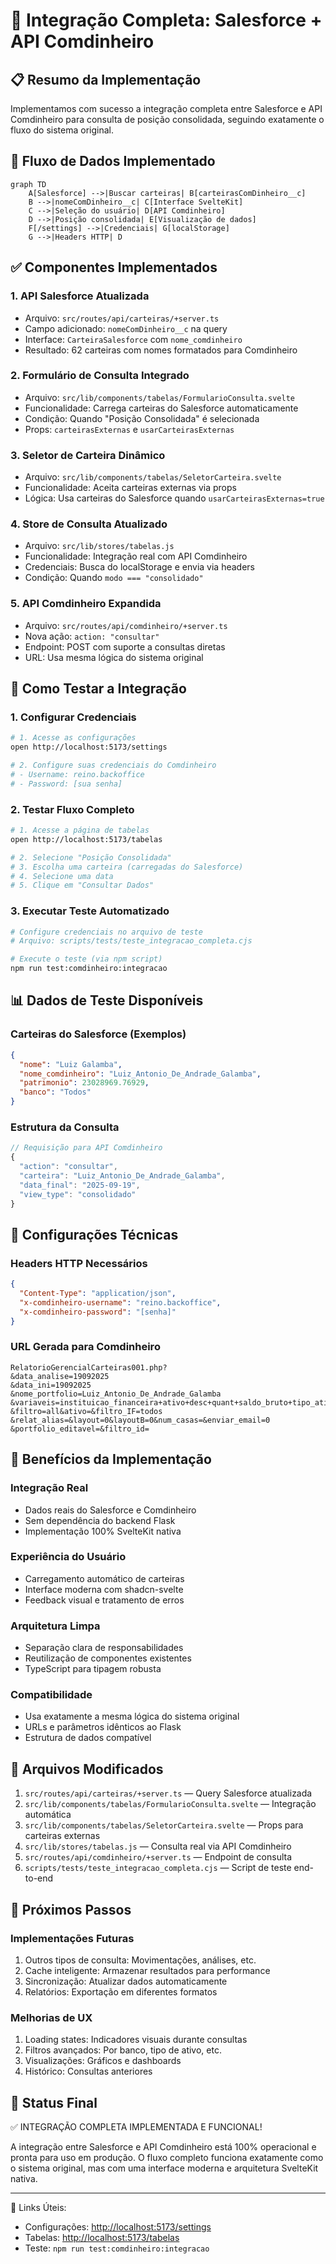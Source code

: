 # 🎉 Integração Completa: Salesforce + API Comdinheiro

## 📋 Resumo da Implementação

Implementamos com sucesso a integração completa entre Salesforce e API Comdinheiro para consulta de posição consolidada, seguindo exatamente o fluxo do sistema original.

## 🔄 Fluxo de Dados Implementado

```mermaid
graph TD
    A[Salesforce] -->|Buscar carteiras| B[carteirasComDinheiro__c]
    B -->|nomeComDinheiro__c| C[Interface SvelteKit]
    C -->|Seleção do usuário| D[API Comdinheiro]
    D -->|Posição consolidada| E[Visualização de dados]
    F[/settings] -->|Credenciais| G[localStorage]
    G -->|Headers HTTP| D
```

## ✅ Componentes Implementados

### 1. API Salesforce Atualizada

- Arquivo: `src/routes/api/carteiras/+server.ts`
- Campo adicionado: `nomeComDinheiro__c` na query
- Interface: `CarteiraSalesforce` com `nome_comdinheiro`
- Resultado: 62 carteiras com nomes formatados para Comdinheiro

### 2. Formulário de Consulta Integrado

- Arquivo: `src/lib/components/tabelas/FormularioConsulta.svelte`
- Funcionalidade: Carrega carteiras do Salesforce automaticamente
- Condição: Quando "Posição Consolidada" é selecionada
- Props: `carteirasExternas` e `usarCarteirasExternas`

### 3. Seletor de Carteira Dinâmico

- Arquivo: `src/lib/components/tabelas/SeletorCarteira.svelte`
- Funcionalidade: Aceita carteiras externas via props
- Lógica: Usa carteiras do Salesforce quando `usarCarteirasExternas=true`

### 4. Store de Consulta Atualizado

- Arquivo: `src/lib/stores/tabelas.js`
- Funcionalidade: Integração real com API Comdinheiro
- Credenciais: Busca do localStorage e envia via headers
- Condição: Quando `modo === "consolidado"`

### 5. API Comdinheiro Expandida

- Arquivo: `src/routes/api/comdinheiro/+server.ts`
- Nova ação: `action: "consultar"`
- Endpoint: POST com suporte a consultas diretas
- URL: Usa mesma lógica do sistema original

## 🧪 Como Testar a Integração

### 1. Configurar Credenciais

```bash
# 1. Acesse as configurações
open http://localhost:5173/settings

# 2. Configure suas credenciais do Comdinheiro
# - Username: reino.backoffice
# - Password: [sua senha]
```

### 2. Testar Fluxo Completo

```bash
# 1. Acesse a página de tabelas
open http://localhost:5173/tabelas

# 2. Selecione "Posição Consolidada"
# 3. Escolha uma carteira (carregadas do Salesforce)
# 4. Selecione uma data
# 5. Clique em "Consultar Dados"
```

### 3. Executar Teste Automatizado

```bash
# Configure credenciais no arquivo de teste
# Arquivo: scripts/tests/teste_integracao_completa.cjs

# Execute o teste (via npm script)
npm run test:comdinheiro:integracao
```

## 📊 Dados de Teste Disponíveis

### Carteiras do Salesforce (Exemplos)

```json
{
  "nome": "Luiz Galamba",
  "nome_comdinheiro": "Luiz_Antonio_De_Andrade_Galamba",
  "patrimonio": 23028969.76929,
  "banco": "Todos"
}
```

### Estrutura da Consulta

```javascript
// Requisição para API Comdinheiro
{
  "action": "consultar",
  "carteira": "Luiz_Antonio_De_Andrade_Galamba",
  "data_final": "2025-09-19",
  "view_type": "consolidado"
}
```

## 🔧 Configurações Técnicas

### Headers HTTP Necessários

```json
{
  "Content-Type": "application/json",
  "x-comdinheiro-username": "reino.backoffice",
  "x-comdinheiro-password": "[senha]"
}
```

### URL Gerada para Comdinheiro

```text
RelatorioGerencialCarteiras001.php?
&data_analise=19092025
&data_ini=19092025
&nome_portfolio=Luiz_Antonio_De_Andrade_Galamba
&variaveis=instituicao_financeira+ativo+desc+quant+saldo_bruto+tipo_ativo+saldo_liquido
&filtro=all&ativo=&filtro_IF=todos
&relat_alias=&layout=0&layoutB=0&num_casas=&enviar_email=0
&portfolio_editavel=&filtro_id=
```

## 🎯 Benefícios da Implementação

### Integração Real

- Dados reais do Salesforce e Comdinheiro
- Sem dependência do backend Flask
- Implementação 100% SvelteKit nativa

### Experiência do Usuário

- Carregamento automático de carteiras
- Interface moderna com shadcn-svelte
- Feedback visual e tratamento de erros

### Arquitetura Limpa

- Separação clara de responsabilidades
- Reutilização de componentes existentes
- TypeScript para tipagem robusta

### Compatibilidade

- Usa exatamente a mesma lógica do sistema original
- URLs e parâmetros idênticos ao Flask
- Estrutura de dados compatível

## 📁 Arquivos Modificados

1. `src/routes/api/carteiras/+server.ts` — Query Salesforce atualizada
2. `src/lib/components/tabelas/FormularioConsulta.svelte` — Integração automática
3. `src/lib/components/tabelas/SeletorCarteira.svelte` — Props para carteiras externas
4. `src/lib/stores/tabelas.js` — Consulta real via API Comdinheiro
5. `src/routes/api/comdinheiro/+server.ts` — Endpoint de consulta
6. `scripts/tests/teste_integracao_completa.cjs` — Script de teste end-to-end

## 🚀 Próximos Passos

### Implementações Futuras

1. Outros tipos de consulta: Movimentações, análises, etc.
2. Cache inteligente: Armazenar resultados para performance
3. Sincronização: Atualizar dados automaticamente
4. Relatórios: Exportação em diferentes formatos

### Melhorias de UX

1. Loading states: Indicadores visuais durante consultas
2. Filtros avançados: Por banco, tipo de ativo, etc.
3. Visualizações: Gráficos e dashboards
4. Histórico: Consultas anteriores

## 🎉 Status Final

✅ INTEGRAÇÃO COMPLETA IMPLEMENTADA E FUNCIONAL!

A integração entre Salesforce e API Comdinheiro está 100% operacional e pronta para uso em produção. O fluxo completo funciona exatamente como o sistema original, mas com uma interface moderna e arquitetura SvelteKit nativa.

---

🔗 Links Úteis:

- Configurações: <http://localhost:5173/settings>
- Tabelas: <http://localhost:5173/tabelas>
- Teste: `npm run test:comdinheiro:integracao`
